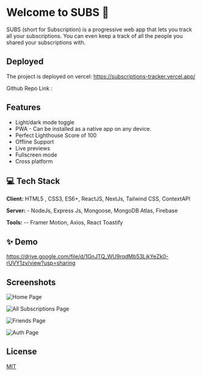 
# Welcome to SUBS 👋

SUBS (short for Subscription) is a progressive web app that lets you track all your subscriptions.
You can even keep a track of all the people you shared your subscriptions with. 


## Deployed

The project is deployed on vercel: https://subscriptions-tracker.vercel.app/

Github Repo Link : 

## Features

- Light/dark mode toggle
- PWA - Can be installed as a native app on any device.
- Perfect Lighthouse Score of 100
- Offline Support
- Live previews
- Fullscreen mode
- Cross platform


## 💻 Tech Stack

**Client:** HTML5 , CSS3, ES6+, ReactJS, NextJs, Tailwind CSS, ContextAPI

**Server:** - NodeJs, Express Js, Mongoose, MongoDB Atlas, Firebase

**Tools:** -- Framer Motion, Axios, React Toastify


## ✨ Demo

https://drive.google.com/file/d/1GnJTQ_WU9rqdMb53LjkYeZk0-rUVY1zv/view?usp=sharing


## Screenshots

![Home Page](https://firebasestorage.googleapis.com/v0/b/pashubazzar-4ba5c.appspot.com/o/SUBS%20Images%2FhomeSS.png?alt=media&token=f70d9317-810e-4e76-ac7a-5654c667939b)

![All Subscriptions Page](https://firebasestorage.googleapis.com/v0/b/pashubazzar-4ba5c.appspot.com/o/SUBS%20Images%2FallSubsSS.png?alt=media&token=b921a714-ba18-462c-9248-a6b3d6b8ed06)

![Friends Page](https://firebasestorage.googleapis.com/v0/b/pashubazzar-4ba5c.appspot.com/o/SUBS%20Images%2FfriendsSS.png?alt=media&token=25873a39-ee9a-4ca1-b547-2284a9102f71)

![Auth Page](https://firebasestorage.googleapis.com/v0/b/pashubazzar-4ba5c.appspot.com/o/SUBS%20Images%2FauhSS.png?alt=media&token=d16f46d6-e6e2-4333-9a13-f32378b9fc17)



## License

[MIT](https://choosealicense.com/licenses/mit/)

